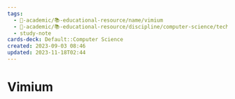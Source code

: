 ```yaml
---
tags:
  - 🔴-academic/📚-educational-resource/name/vimium
  - 🔴-academic/📚-educational-resource/discipline/computer-science/technology/vimium
  - study-note
cards-deck: Default::Computer Science
created: 2023-09-03 08:46
updated: 2023-11-18T02:44
---
```


# Vimium




